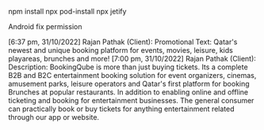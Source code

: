 npm install
npx pod-install
npx jetify

Android fix permission

[6:37 pm, 31/10/2022] Rajan Pathak (Client): Promotional Text: Qatar's newest and unique booking platform for events, movies, leisure, kids playareas, brunches and more!
[7:00 pm, 31/10/2022] Rajan Pathak (Client): Description: BookingQube is more than just buying tickets. Its a complete B2B and B2C entertainment booking solution for event organizers, cinemas, amusement parks, leisure operators and Qatar's first platform for booking Brunches at popular restaurants. In addition to enabling online and offline ticketing and booking for entertainment businesses. The general consumer can practically book or buy tickets for anything entertainment related through our app or website.